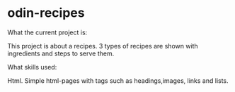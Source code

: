 # odin-recipes

What the current project is:

This project is about a recipes. 3 types of recipes are shown with ingredients and steps to serve them. 

What skills used:

Html. Simple html-pages with tags such as headings,images, links and lists. 